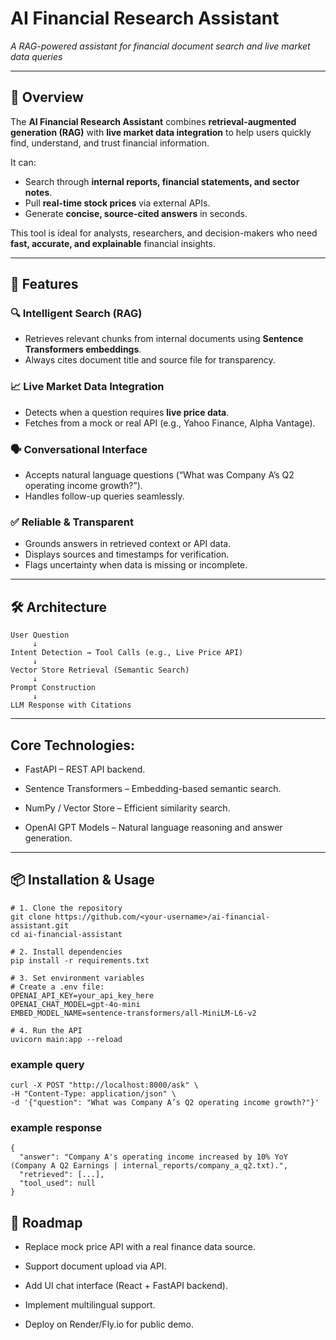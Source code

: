 # AI Financial Research Assistant  
*A RAG-powered assistant for financial document search and live market data queries*  

---

## 📌 Overview  
The **AI Financial Research Assistant** combines **retrieval-augmented generation (RAG)** with **live market data integration** to help users quickly find, understand, and trust financial information.  

It can:  
- Search through **internal reports, financial statements, and sector notes**.  
- Pull **real-time stock prices** via external APIs.  
- Generate **concise, source-cited answers** in seconds.  

This tool is ideal for analysts, researchers, and decision-makers who need **fast, accurate, and explainable** financial insights.

---

## 🚀 Features  

### 🔍 Intelligent Search (RAG)  
- Retrieves relevant chunks from internal documents using **Sentence Transformers embeddings**.  
- Always cites document title and source file for transparency.  

### 📈 Live Market Data Integration  
- Detects when a question requires **live price data**.  
- Fetches from a mock or real API (e.g., Yahoo Finance, Alpha Vantage).  

### 🗣️ Conversational Interface  
- Accepts natural language questions (“What was Company A’s Q2 operating income growth?”).  
- Handles follow-up queries seamlessly.  

### ✅ Reliable & Transparent  
- Grounds answers in retrieved context or API data.  
- Displays sources and timestamps for verification.  
- Flags uncertainty when data is missing or incomplete.  

---

## 🛠 Architecture  

```plaintext
User Question
     ↓
Intent Detection → Tool Calls (e.g., Live Price API)
     ↓
Vector Store Retrieval (Semantic Search)
     ↓
Prompt Construction
     ↓
LLM Response with Citations
```
---

## Core Technologies:
- FastAPI – REST API backend.

- Sentence Transformers – Embedding-based semantic search.

- NumPy / Vector Store – Efficient similarity search.

- OpenAI GPT Models – Natural language reasoning and answer generation.

---
## 📦 Installation & Usage
```
# 1. Clone the repository
git clone https://github.com/<your-username>/ai-financial-assistant.git
cd ai-financial-assistant

# 2. Install dependencies
pip install -r requirements.txt

# 3. Set environment variables
# Create a .env file:
OPENAI_API_KEY=your_api_key_here
OPENAI_CHAT_MODEL=gpt-4o-mini
EMBED_MODEL_NAME=sentence-transformers/all-MiniLM-L6-v2

# 4. Run the API
uvicorn main:app --reload

```
### example query
```
curl -X POST "http://localhost:8000/ask" \
-H "Content-Type: application/json" \
-d '{"question": "What was Company A’s Q2 operating income growth?"}'
```
### example response
```
{
  "answer": "Company A's operating income increased by 10% YoY (Company A Q2 Earnings | internal_reports/company_a_q2.txt).",
  "retrieved": [...],
  "tool_used": null
}
```
## 📅 Roadmap
- Replace mock price API with a real finance data source.

- Support document upload via API.

- Add UI chat interface (React + FastAPI backend).

- Implement multilingual support.

- Deploy on Render/Fly.io for public demo.




